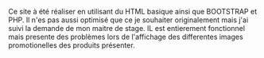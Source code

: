 Ce site à été réaliser en utilisant du HTML basique ainsi que BOOTSTRAP et PHP. Il n'es pas aussi optimisé que ce je souhaiter originalement mais j'ai suivi la demande de mon maitre de stage. IL est entierement fonctionnel mais presente des problèmes lors de l'affichage des differentes images promotionelles des produits présenter.
